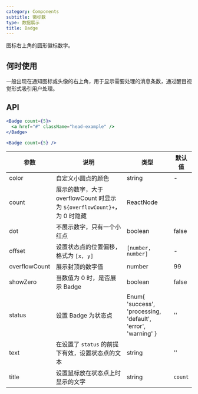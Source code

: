 ```yaml
---
category: Components
subtitle: 徽标数
type: 数据展示
title: Badge
---
```


图标右上角的圆形徽标数字。

## 何时使用

一般出现在通知图标或头像的右上角，用于显示需要处理的消息条数，通过醒目视觉形式吸引用户处理。

## API

```jsx
<Badge count={5}>
  <a href="#" className="head-example" />
</Badge>
```

```jsx
<Badge count={5} />
```

| 参数 | 说明 | 类型 | 默认值 |
| --- | --- | --- | --- |
| color | 自定义小圆点的颜色 | string | - |
| count | 展示的数字，大于 overflowCount 时显示为 `${overflowCount}+`，为 0 时隐藏 | ReactNode |  |
| dot | 不展示数字，只有一个小红点 | boolean | false |
| offset | 设置状态点的位置偏移，格式为 `[x, y]` | `[number, number]` | - |
| overflowCount | 展示封顶的数字值 | number | 99 |
| showZero | 当数值为 0 时，是否展示 Badge | boolean | false |
| status | 设置 Badge 为状态点 | Enum{ 'success', 'processing, 'default', 'error', 'warning' } | '' |
| text | 在设置了 `status` 的前提下有效，设置状态点的文本 | string | '' |
| title | 设置鼠标放在状态点上时显示的文字 | string | `count` |
